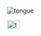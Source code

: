 

![tongue](https://github.com/user-attachments/assets/cf6f1692-e9ba-410f-93ed-ad8a75939c4d) 
<!--
![chibi](https://github.com/user-attachments/assets/04c0d495-b138-4e26-a9ec-564ae790b9e7) -->

<img src="https://github.com/user-attachments/assets/cf6f1692-e9ba-410f-93ed-ad8a75939c4d" alt="tongue" width="30" height="20">


